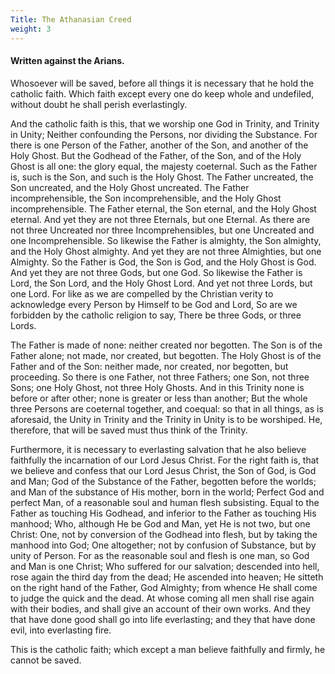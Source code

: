 ```yaml
---
Title: The Athanasian Creed
weight: 3
---
```


#### Written against the Arians.

Whosoever will be saved, before all things it is necessary that he hold the catholic faith. Which faith except every one do keep whole and undefiled, without doubt he shall perish everlastingly.

And the catholic faith is this, that we worship one God in Trinity, and Trinity in Unity; Neither confounding the Persons, nor dividing the Substance. For there is one Person of the Father, another of the Son, and another of the Holy Ghost. But the Godhead of the Father, of the Son, and of the Holy Ghost is all one: the glory equal, the majesty coeternal. Such as the Father is, such is the Son, and such is the Holy Ghost. The Father uncreated, the Son uncreated, and the Holy Ghost uncreated. The Father incomprehensible, the Son incomprehensible, and the Holy Ghost incomprehensible. The Father eternal, the Son eternal, and the Holy Ghost eternal. And yet they are not three Eternals, but one Eternal. As there are not three Uncreated nor three Incomprehensibles, but one Uncreated and one Incomprehensible. So likewise the Father is almighty, the Son almighty, and the Holy Ghost almighty. And yet they are not three Almighties, but one Almighty. So the Father is God, the Son is God, and the Holy Ghost is God. And yet they are not three Gods, but one God. So likewise the Father is Lord, the Son Lord, and the Holy Ghost Lord. And yet not three Lords, but one Lord. For like as we are compelled by the Christian verity to acknowledge every Person by Himself to be God and Lord, So are we forbidden by the catholic religion to say, There be three Gods, or three Lords.

The Father is made of none: neither created nor begotten. The Son is of the Father alone; not made, nor created, but begotten. The Holy Ghost is of the Father and of the Son: neither made, nor created, nor begotten, but proceeding. So there is one Father, not three Fathers; one Son, not three Sons; one Holy Ghost, not three Holy Ghosts. And in this Trinity none is before or after other; none is greater or less than another; But the whole three Persons are coeternal together, and coequal: so that in all things, as is aforesaid, the Unity in Trinity and the Trinity in Unity is to be worshiped. He, therefore, that will be saved must thus think of the Trinity.

Furthermore, it is necessary to everlasting salvation that he also believe faithfully the incarnation of our Lord Jesus Christ. For the right faith is, that we believe and confess that our Lord Jesus Christ, the Son of God, is God and Man; God of the Substance of the Father, begotten before the worlds; and Man of the substance of His mother, born in the world; Perfect God and perfect Man, of a reasonable soul and human flesh subsisting. Equal to the Father as touching His Godhead, and inferior to the Father as touching His manhood; Who, although He be God and Man, yet He is not two, but one Christ: One, not by conversion of the Godhead into flesh, but by taking the manhood into God; One altogether; not by confusion of Substance, but by unity of Person. For as the reasonable soul and flesh is one man, so God and Man is one Christ; Who suffered for our salvation; descended into hell, rose again the third day from the dead; He ascended into heaven; He sitteth on the right hand of the Father, God Almighty; from whence He shall come to judge the quick and the dead. At whose coming all men shall rise again with their bodies, and shall give an account of their own works. And they that have done good shall go into life everlasting; and they that have done evil, into everlasting fire.

This is the catholic faith; which except a man believe faithfully and firmly, he cannot be saved.


